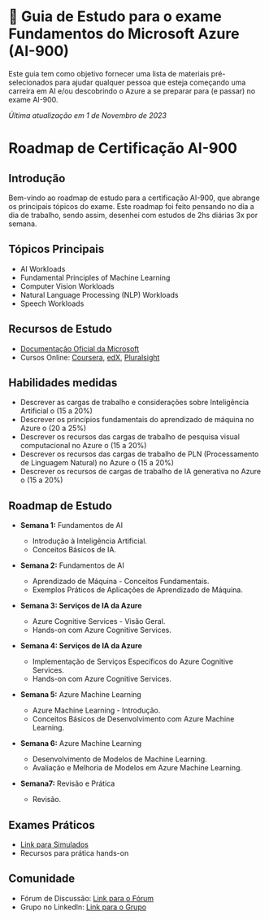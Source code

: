 # 📗 Guia de Estudo para o exame Fundamentos do Microsoft Azure (AI-900)

Este guia tem como objetivo fornecer uma lista de materiais pré-selecionados para ajudar qualquer pessoa que esteja começando uma carreira em AI e/ou descobrindo o Azure a se preparar para (e passar) no exame AI-900.

*Última atualização em 1 de Novembro de 2023*

# Roadmap de Certificação AI-900

## Introdução
Bem-vindo ao roadmap de estudo para a certificação AI-900, que abrange os principais tópicos do exame. Este roadmap foi feito pensando no dia a dia de trabalho, sendo assim, desenhei com estudos de 2hs diárias 3x por semana.

## Tópicos Principais
- AI Workloads
- Fundamental Principles of Machine Learning
- Computer Vision Workloads
- Natural Language Processing (NLP) Workloads
- Speech Workloads

## Recursos de Estudo
- [Documentação Oficial da Microsoft](https://docs.microsoft.com/en-us/learn/certifications/exams/ai-900)
- Cursos Online: [Coursera](https://www.coursera.org/), [edX](https://www.edx.org/), [Pluralsight](https://www.pluralsight.com/)


## Habilidades medidas
- Descrever as cargas de trabalho e considerações sobre Inteligência Artificial 
o	(15 a 20%)
- Descrever os princípios fundamentais do aprendizado de máquina no Azure 
o	(20 a 25%)
- Descrever os recursos das cargas de trabalho de pesquisa visual computacional no Azure 
o	(15 a 20%)
- Descrever os recursos das cargas de trabalho de PLN (Processamento de Linguagem Natural) no Azure
o	 (15 a 20%)
- Descrever os recursos de cargas de trabalho de IA generativa no Azure 
o	(15 a 20%)





## Roadmap de Estudo
- **Semana 1:** Fundamentos de AI
  -  Introdução à Inteligência Artificial.
  -  Conceitos Básicos de IA.

- **Semana 2:** Fundamentos de AI
  -  Aprendizado de Máquina - Conceitos Fundamentais.
  -  Exemplos Práticos de Aplicações de Aprendizado de Máquina.

- **Semana 3: Serviços de IA da Azure**
  -  Azure Cognitive Services - Visão Geral.
  -  Hands-on com Azure Cognitive Services.

- **Semana 4: Serviços de IA da Azure**
  -  Implementação de Serviços Específicos do Azure Cognitive Services.
  -  Hands-on com Azure Cognitive Services.

- **Semana 5:** Azure Machine Learning
  -  Azure Machine Learning - Introdução.
  -  Conceitos Básicos de Desenvolvimento com Azure Machine Learning.

- **Semana 6:** Azure Machine Learning
  -  Desenvolvimento de Modelos de Machine Learning.
  -  Avaliação e Melhoria de Modelos em Azure Machine Learning.

- **Semana7:** Revisão e Prática
  -  Revisão.

## Exames Práticos
- [Link para Simulados](https://example.com/practice-exams)
- Recursos para prática hands-on

## Comunidade
- Fórum de Discussão: [Link para o Fórum](https://example.com/forum)
- Grupo no LinkedIn: [Link para o Grupo](https://www.linkedin.com/groups/1234567/)
